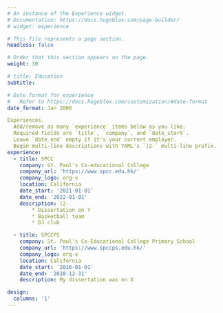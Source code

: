 ```yaml
---
# An instance of the Experience widget.
# Documentation: https://docs.hugoblox.com/page-builder/
# widget: experience

# This file represents a page section.
headless: false

# Order that this section appears on the page.
weight: 30

# title: Education
subtitle:

# Date format for experience
#   Refer to https://docs.hugoblox.com/customization/#date-format
date_format: Jan 2006

Experiences.
  Add/remove as many `experience` items below as you like.
  Required fields are `title`, `company`, and `date_start`.
  Leave `date_end` empty if it's your current employer.
  Begin multi-line descriptions with YAML's `|2-` multi-line prefix.
experience:
  - title: SPCC
    company: St. Paul's Co-educational College
    company_url: 'https://www.spcc.edu.hk/'
    company_logo: org-x
    location: California
    date_start: '2021-01-01'
    date_end: '2022-01-01'
    description: |2-
        * Dissertation on Y
        * Basketball team
        * DJ club

  - title: SPCCPS
    company: St. Paul's Co-Educational College Primary School
    company_url: 'https://www.spccps.edu.hk/'
    company_logo: org-x
    location: California
    date_start: '2016-01-01'
    date_end: '2020-12-31'
    description: My dissertation was on X

design:
  columns: '1'
---
```

